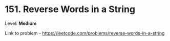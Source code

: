 # 151. Reverse Words in a String

Level: **Medium**

Link to problem - https://leetcode.com/problems/reverse-words-in-a-string
